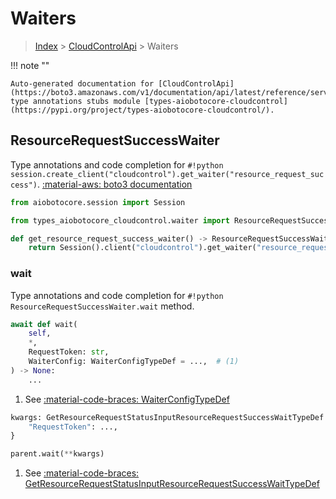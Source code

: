 # Waiters

> [Index](../README.md) > [CloudControlApi](./README.md) > Waiters

!!! note ""

    Auto-generated documentation for [CloudControlApi](https://boto3.amazonaws.com/v1/documentation/api/latest/reference/services/cloudcontrol.html#CloudControlApi)
    type annotations stubs module [types-aiobotocore-cloudcontrol](https://pypi.org/project/types-aiobotocore-cloudcontrol/).

## ResourceRequestSuccessWaiter

Type annotations and code completion for `#!python session.create_client("cloudcontrol").get_waiter("resource_request_success")`.
[:material-aws: boto3 documentation](https://boto3.amazonaws.com/v1/documentation/api/latest/reference/services/cloudcontrol.html#CloudControlApi.Waiter.ResourceRequestSuccess)

```python title="Usage example"
from aiobotocore.session import Session

from types_aiobotocore_cloudcontrol.waiter import ResourceRequestSuccessWaiter

def get_resource_request_success_waiter() -> ResourceRequestSuccessWaiter:
    return Session().client("cloudcontrol").get_waiter("resource_request_success")
```


### wait

Type annotations and code completion for `#!python ResourceRequestSuccessWaiter.wait` method.

```python title="Method definition"
await def wait(
    self,
    *,
    RequestToken: str,
    WaiterConfig: WaiterConfigTypeDef = ...,  # (1)
) -> None:
    ...
```

1. See [:material-code-braces: WaiterConfigTypeDef](./type_defs.md#waiterconfigtypedef) 


```python title="Usage example with kwargs"
kwargs: GetResourceRequestStatusInputResourceRequestSuccessWaitTypeDef = {  # (1)
    "RequestToken": ...,
}

parent.wait(**kwargs)
```

1. See [:material-code-braces: GetResourceRequestStatusInputResourceRequestSuccessWaitTypeDef](./type_defs.md#getresourcerequeststatusinputresourcerequestsuccesswaittypedef) 
